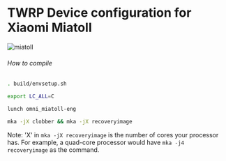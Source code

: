 # TWRP Device configuration for Xiaomi Miatoll

![miatoll](https://github.com/Encom-Enterprise/stuff/raw/main/devices/miatoll.png)


###### How to compile

```sh
. build/envsetup.sh

export LC_ALL=C

lunch omni_miatoll-eng

mka -jX clobber && mka -jX recoveryimage
```
Note: 'X' in `mka -jX recoveryimage` is the number of cores your processor has.
For example, a quad-core processor would have `mka -j4 recoveryimage` as the command.
